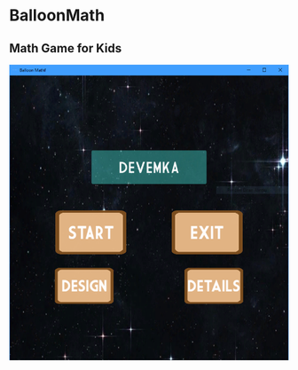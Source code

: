 # BalloonMath
## Math Game for Kids
![](https://github.com/dev-emka/BalloonMath/blob/main/Ekran%20Al%C4%B1nt%C4%B1s%C4%B1.PNG)
